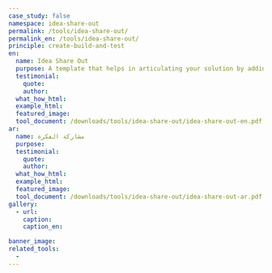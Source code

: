 ```yaml
---
case_study: false
namespace: idea-share-out
permalink: /tools/idea-share-out/
permalink_en: /tools/idea-share-out/
principle: create-build-and-test
en:
  name: Idea Share Out
  purpose: A template that helps in articulating your solution by adding a name, a description and a sketch to your idea. You can come up with more than one. It's a useful tool to be used either to get feedback from stakeholders or to organize your thoughts before presenting your final solution
  testimonial:
    quote:
    author:
  what_how_html:
  example_html:
  featured_image:
  tool_document: /downloads/tools/idea-share-out/idea-share-out-en.pdf
ar:
  name: مشاركة الفكرة
  purpose:
  testimonial:
    quote:
    author:
  what_how_html:
  example_html:
  featured_image:
  tool_document: /downloads/tools/idea-share-out/idea-share-out-ar.pdf
gallery:
  - url:
    caption:
    caption_en:

banner_image:
related_tools:
  -
---
```

